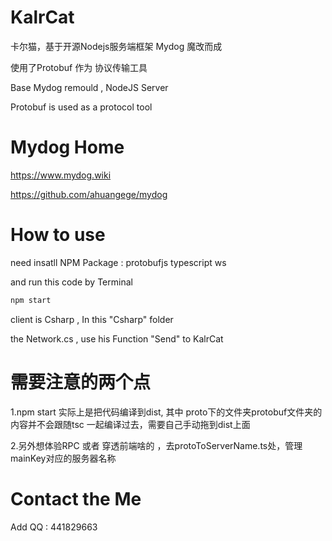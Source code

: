 # KalrCat
卡尔猫，基于开源Nodejs服务端框架 Mydog 魔改而成  

使用了Protobuf 作为 协议传输工具

Base Mydog remould , NodeJS Server 

Protobuf is used as a protocol tool

# Mydog Home
https://www.mydog.wiki

https://github.com/ahuangege/mydog

# How to use

need insatll NPM Package : protobufjs  typescript  ws

and run this code  by Terminal
```bash
npm start
```

client is Csharp , In this "Csharp" folder

the  Network.cs , use his Function  "Send"  to  KalrCat   

# 需要注意的两个点
1.npm start 实际上是把代码编译到dist, 其中 proto下的文件夹protobuf文件夹的内容并不会跟随tsc 一起编译过去，需要自己手动拖到dist上面

2.另外想体验RPC 或者 穿透前端啥的 ，去protoToServerName.ts处，管理mainKey对应的服务器名称


# Contact the Me
Add QQ : 441829663
